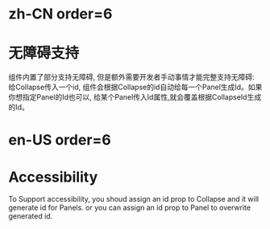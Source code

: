# zh-CN order=6

# 无障碍支持

组件内置了部分支持无障碍, 但是额外需要开发者手动事情才能完整支持无障碍: 给Collapse传入一个id, 组件会根据Collapse的id自动给每一个Panel生成Id。如果你想指定Panel的Id也可以, 给某个Panel传入Id属性,就会覆盖根据CollapseId生成的Id。

# en-US order=6

# Accessibility

To Support accessibility, you shoud assign an id prop to Collapse and it will generate id for Panels. or you can assign an id prop to Panel to overwrite generated id.
